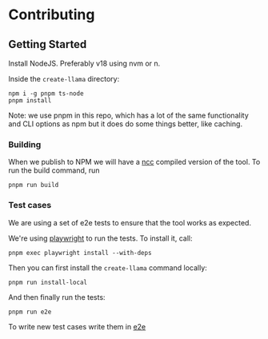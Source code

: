 # Contributing

## Getting Started

Install NodeJS. Preferably v18 using nvm or n.

Inside the `create-llama` directory:

```
npm i -g pnpm ts-node
pnpm install
```

Note: we use pnpm in this repo, which has a lot of the same functionality and CLI options as npm but it does do some things better, like caching.

### Building

When we publish to NPM we will have a [ncc](https://github.com/vercel/ncc) compiled version of the tool. To run the build command, run

```
pnpm run build
```

### Test cases

We are using a set of e2e tests to ensure that the tool works as expected.

We're using [playwright](https://playwright.dev/) to run the tests.
To install it, call:

```
pnpm exec playwright install --with-deps
```

Then you can first install the `create-llama` command locally:

```
pnpm run install-local
```

And then finally run the tests:

```
pnpm run e2e
```

To write new test cases write them in [e2e](/e2e)
